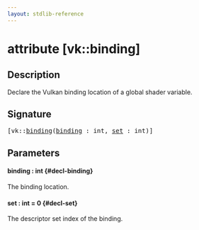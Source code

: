 ```yaml
---
layout: stdlib-reference
---
```


# attribute [vk::binding]

## Description

Declare the Vulkan binding location of a global shader variable.

## Signature

<pre>
[vk::<a href="/stdlib-reference/attributes/vk_binding#decl-binding" class="code_param">binding</a>(<a href="/stdlib-reference/attributes/vk_binding#decl-binding" class="code_param">binding</a> : <span class="code_keyword">int</span>, <a href="/stdlib-reference/attributes/vk_binding#decl-set" class="code_keyword">set</a> : <span class="code_keyword">int</span>)]
</pre>

## Parameters

#### binding  : int {#decl-binding}
The binding location.

#### set  : int = 0 {#decl-set}
The descriptor set index of the binding.



